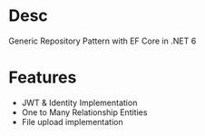 
# Desc
Generic Repository Pattern with EF Core in .NET 6 
# Features
- JWT & Identity Implementation
- One to Many Relationship Entities
- File upload implementation
